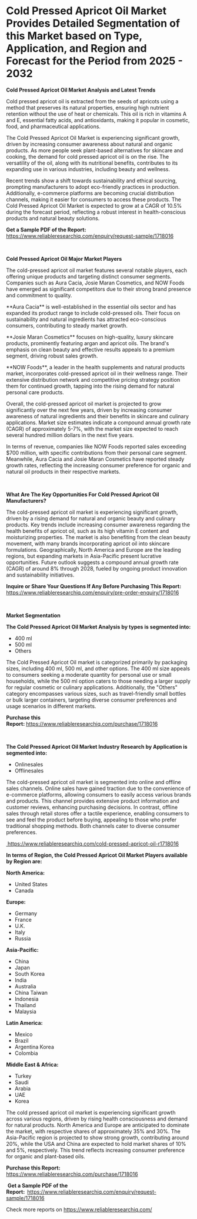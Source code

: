 <p><h1>Cold Pressed Apricot Oil Market Provides Detailed Segmentation of this Market based on Type, Application, and Region and Forecast for the Period from 2025 - 2032</h1></p><p><strong>Cold Pressed Apricot Oil Market Analysis and Latest Trends</strong></p>
<p><p>Cold pressed apricot oil is extracted from the seeds of apricots using a method that preserves its natural properties, ensuring high nutrient retention without the use of heat or chemicals. This oil is rich in vitamins A and E, essential fatty acids, and antioxidants, making it popular in cosmetic, food, and pharmaceutical applications. </p><p>The Cold Pressed Apricot Oil Market is experiencing significant growth, driven by increasing consumer awareness about natural and organic products. As more people seek plant-based alternatives for skincare and cooking, the demand for cold pressed apricot oil is on the rise. The versatility of the oil, along with its nutritional benefits, contributes to its expanding use in various industries, including beauty and wellness.</p><p>Recent trends show a shift towards sustainability and ethical sourcing, prompting manufacturers to adopt eco-friendly practices in production. Additionally, e-commerce platforms are becoming crucial distribution channels, making it easier for consumers to access these products. The Cold Pressed Apricot Oil Market is expected to grow at a CAGR of 10.5% during the forecast period, reflecting a robust interest in health-conscious products and natural beauty solutions.</p></p>
<p><strong>Get a Sample PDF of the Report:&nbsp;</strong> <a href="https://www.reliableresearchiq.com/enquiry/request-sample/1718016?utm_campaign=2843&utm_medium=2&utm_source=Github&utm_content=ia&utm_term=04042025&utm_id=cold-pressed-apricot-oil">https://www.reliableresearchiq.com/enquiry/request-sample/1718016</a></p>
<p>&nbsp;</p>
<p><strong>Cold Pressed Apricot Oil Major Market Players</strong></p>
<p><p>The cold-pressed apricot oil market features several notable players, each offering unique products and targeting distinct consumer segments. Companies such as Aura Cacia, Josie Maran Cosmetics, and NOW Foods have emerged as significant competitors due to their strong brand presence and commitment to quality.</p><p>**Aura Cacia** is well-established in the essential oils sector and has expanded its product range to include cold-pressed oils. Their focus on sustainability and natural ingredients has attracted eco-conscious consumers, contributing to steady market growth.</p><p>**Josie Maran Cosmetics** focuses on high-quality, luxury skincare products, prominently featuring argan and apricot oils. The brand's emphasis on clean beauty and effective results appeals to a premium segment, driving robust sales growth.</p><p>**NOW Foods**, a leader in the health supplements and natural products market, incorporates cold-pressed apricot oil in their wellness range. Their extensive distribution network and competitive pricing strategy position them for continued growth, tapping into the rising demand for natural personal care products.</p><p>Overall, the cold-pressed apricot oil market is projected to grow significantly over the next few years, driven by increasing consumer awareness of natural ingredients and their benefits in skincare and culinary applications. Market size estimates indicate a compound annual growth rate (CAGR) of approximately 5-7%, with the market size expected to reach several hundred million dollars in the next five years.</p><p>In terms of revenue, companies like NOW Foods reported sales exceeding $700 million, with specific contributions from their personal care segment. Meanwhile, Aura Cacia and Josie Maran Cosmetics have reported steady growth rates, reflecting the increasing consumer preference for organic and natural oil products in their respective markets.</p></p>
<p>&nbsp;</p>
<p><strong>What Are The Key Opportunities For Cold Pressed Apricot Oil Manufacturers?</strong></p>
<p><p>The cold-pressed apricot oil market is experiencing significant growth, driven by a rising demand for natural and organic beauty and culinary products. Key trends include increasing consumer awareness regarding the health benefits of apricot oil, such as its high vitamin E content and moisturizing properties. The market is also benefiting from the clean beauty movement, with many brands incorporating apricot oil into skincare formulations. Geographically, North America and Europe are the leading regions, but expanding markets in Asia-Pacific present lucrative opportunities. Future outlook suggests a compound annual growth rate (CAGR) of around 8% through 2028, fueled by ongoing product innovation and sustainability initiatives.</p></p>
<p><strong>Inquire or Share Your Questions If Any Before Purchasing This Report:</strong> <a href="https://www.reliableresearchiq.com/enquiry/pre-order-enquiry/1718016?utm_campaign=2843&utm_medium=2&utm_source=Github&utm_content=ia&utm_term=04042025&utm_id=cold-pressed-apricot-oil">https://www.reliableresearchiq.com/enquiry/pre-order-enquiry/1718016</a></p>
<p>&nbsp;</p>
<p><strong>Market Segmentation</strong></p>
<p><strong>The Cold Pressed Apricot Oil Market Analysis by types is segmented into:</strong></p>
<p><ul><li>400 ml</li><li>500 ml</li><li>Others</li></ul></p>
<p><p>The Cold Pressed Apricot Oil market is categorized primarily by packaging sizes, including 400 ml, 500 ml, and other options. The 400 ml size appeals to consumers seeking a moderate quantity for personal use or small households, while the 500 ml option caters to those needing a larger supply for regular cosmetic or culinary applications. Additionally, the "Others" category encompasses various sizes, such as travel-friendly small bottles or bulk larger containers, targeting diverse consumer preferences and usage scenarios in different markets.</p></p>
<p><strong>Purchase this Report:&nbsp;</strong><a href="https://www.reliableresearchiq.com/purchase/1718016?utm_campaign=2843&utm_medium=2&utm_source=Github&utm_content=ia&utm_term=04042025&utm_id=cold-pressed-apricot-oil">https://www.reliableresearchiq.com/purchase/1718016</a></p>
<p>&nbsp;</p>
<p><strong>The Cold Pressed Apricot Oil Market Industry Research by Application is segmented into:</strong></p>
<p><ul><li>Onlinesales</li><li>Offlinesales</li></ul></p>
<p><p>The cold-pressed apricot oil market is segmented into online and offline sales channels. Online sales have gained traction due to the convenience of e-commerce platforms, allowing consumers to easily access various brands and products. This channel provides extensive product information and customer reviews, enhancing purchasing decisions. In contrast, offline sales through retail stores offer a tactile experience, enabling consumers to see and feel the product before buying, appealing to those who prefer traditional shopping methods. Both channels cater to diverse consumer preferences.</p></p>
<p><a href="https://www.reliableresearchiq.com/cold-pressed-apricot-oil-r1718016?utm_campaign=2843&utm_medium=2&utm_source=Github&utm_content=ia&utm_term=04042025&utm_id=cold-pressed-apricot-oil">&nbsp;https://www.reliableresearchiq.com/cold-pressed-apricot-oil-r1718016</a></p>
<p><strong>In terms of Region, the Cold Pressed Apricot Oil Market Players available by Region are:</strong></p>
<p>
    <p> <strong> North America: </strong>
        <ul>
            <li>United States</li>
            <li>Canada</li>
        </ul>
        </p> 
    <p> <strong> Europe: </strong>
        <ul>
            <li>Germany</li>
            <li>France</li>
            <li>U.K.</li>
            <li>Italy</li>
            <li>Russia</li>
        </ul>
        </p> 
    <p> <strong> Asia-Pacific: </strong>
        <ul>
            <li>China</li>
            <li>Japan</li>
            <li>South Korea</li>
            <li>India</li>
            <li>Australia</li>
            <li>China Taiwan</li>
            <li>Indonesia</li>
            <li>Thailand</li>
            <li>Malaysia</li>
        </ul>
        </p> 
    <p> <strong> Latin America: </strong>
        <ul>
            <li>Mexico</li>
            <li>Brazil</li>
            <li>Argentina Korea</li>
            <li>Colombia</li>
        </ul>
        </p> 
    <p> <strong> Middle East & Africa: </strong>
        <ul>
            <li>Turkey</li>
            <li>Saudi</li>
            <li>Arabia</li>
            <li>UAE</li>
            <li>Korea</li>
        </ul>
    </p>
    </p>
<p><p>The cold pressed apricot oil market is experiencing significant growth across various regions, driven by rising health consciousness and demand for natural products. North America and Europe are anticipated to dominate the market, with respective shares of approximately 35% and 30%. The Asia-Pacific region is projected to show strong growth, contributing around 20%, while the USA and China are expected to hold market shares of 10% and 5%, respectively. This trend reflects increasing consumer preference for organic and plant-based oils.</p></p>
<p><strong>Purchase this Report: </strong><a href="https://www.reliableresearchiq.com/purchase/1718016?utm_campaign=2843&utm_medium=2&utm_source=Github&utm_content=ia&utm_term=04042025&utm_id=cold-pressed-apricot-oil">https://www.reliableresearchiq.com/purchase/1718016</a></p>
<p>&nbsp;<strong>Get a Sample PDF of the Report:&nbsp;&nbsp;</strong><a href="https://www.reliableresearchiq.com/enquiry/request-sample/1718016?utm_campaign=2843&utm_medium=2&utm_source=Github&utm_content=ia&utm_term=04042025&utm_id=cold-pressed-apricot-oil">https://www.reliableresearchiq.com/enquiry/request-sample/1718016</a></p>
<p><strong></strong></p>
<p>Check more reports on <a href="https://www.reliableresearchiq.com/?utm_campaign=2843&utm_medium=2&utm_source=Github&utm_content=ia&utm_term=04042025&utm_id=cold-pressed-apricot-oil">https://www.reliableresearchiq.com/</a></p>